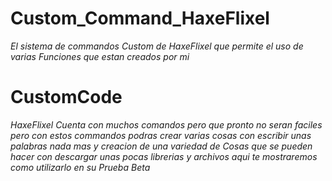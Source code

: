 # Custom_Command_HaxeFlixel

_El sistema de commandos Custom de HaxeFlixel que permite el uso de varias Funciones que estan creados por mi_

# CustomCode

_HaxeFlixel Cuenta con muchos comandos pero que pronto no seran faciles pero con estos commandos podras crear varias cosas con escribir unas palabras nada mas y creacion_ _de una variedad de Cosas que se pueden hacer con descargar unas pocas librerias y archivos aqui te mostraremos como utilizarlo en su Prueba Beta_
